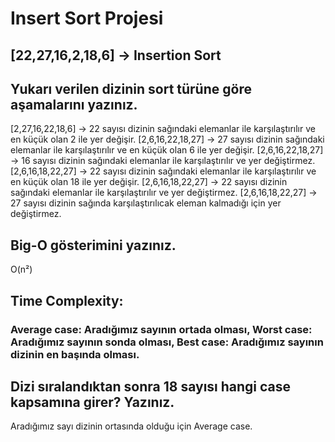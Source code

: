 # Insert Sort Projesi
## [22,27,16,2,18,6] -> Insertion Sort
## Yukarı verilen dizinin sort türüne göre aşamalarını yazınız.
[2,27,16,22,18,6] -> 22 sayısı dizinin sağındaki elemanlar ile karşılaştırılır ve en küçük olan 2 ile yer değişir.
[2,6,16,22,18,27] -> 27 sayısı dizinin sağındaki elemanlar ile karşılaştırılır ve en küçük olan 6 ile yer değişir.
[2,6,16,22,18,27] -> 16 sayısı dizinin sağındaki elemanlar ile karşılaştırılır ve yer değiştirmez.
[2,6,16,18,22,27] -> 22 sayısı dizinin sağındaki elemanlar ile karşılaştırılır ve en küçük olan 18 ile yer değişir.
[2,6,16,18,22,27] -> 22 sayısı dizinin sağındaki elemanlar ile karşılaştırılır ve yer değiştirmez.
[2,6,16,18,22,27] -> 27 sayısı dizinin sağında karşılaştırılıcak eleman kalmadığı için yer değiştirmez. 
## Big-O gösterimini yazınız.
O(n²)
## Time Complexity: 
### Average case: Aradığımız sayının ortada olması, Worst case: Aradığımız sayının sonda olması, Best case: Aradığımız sayının dizinin en başında olması.
## Dizi sıralandıktan sonra 18 sayısı hangi case kapsamına girer? Yazınız.
Aradığımız sayı dizinin ortasında olduğu için Average case.